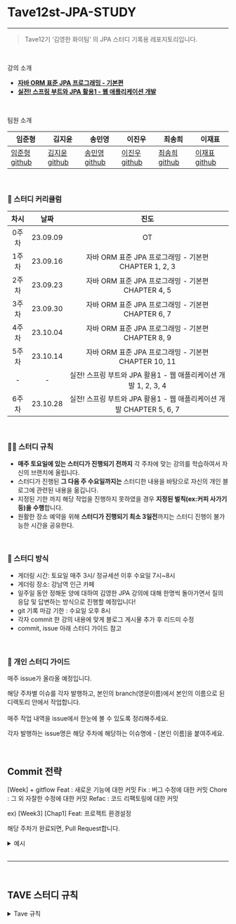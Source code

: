 # Tave12st-JPA-STUDY

---

> Tave12기 ‘김영한 화이팀’ 의 JPA 스터디 기록용 레포지토리입니다.
> 

<br>

강의 소개

- **[자바 ORM 표준 JPA 프로그래밍 - 기본편](https://www.inflearn.com/course/ORM-JPA-Basic)**
- **[실전! 스프링 부트와 JPA 활용1 - 웹 애플리케이션 개발](https://www.inflearn.com/course/%EC%8A%A4%ED%94%84%EB%A7%81%EB%B6%80%ED%8A%B8-JPA-%ED%99%9C%EC%9A%A9-1)**

<br>

팀원 소개

| 임준형 | 김지윤 | 송민영 | 이진우 | 최송희 | 이재표 |
| --- | --- | --- | --- | --- | --- |
| [임준형 github](https://github.com/toychip) | [김지윤 github](https://github.com/jyjyjy25) | [송민영 github](https://github.com/ankisile) | [이진우 github](https://github.com/dionisos198) | [최송희 github](https://github.com/songhee1) | [이재표 github](https://github.com/jaepyo-Lee) |


<br>

### 🌱 스터디 커리큘럼

| 차시 | 날짜 | 진도 |
| :--: | :------: | :---: |
| 0주차 | 23.09.09 | OT | 
| 1주차 | 23.09.16 | 자바 ORM 표준 JPA 프로그래밍 - 기본편 CHAPTER 1, 2, 3 | 
| 2주차 | 23.09.23 | 자바 ORM 표준 JPA 프로그래밍 - 기본편 CHAPTER 4, 5 |
| 3주차 | 23.09.30 | 자바 ORM 표준 JPA 프로그래밍 - 기본편 CHAPTER 6, 7 |
| 4주차 | 23.10.04 | 자바 ORM 표준 JPA 프로그래밍 - 기본편 CHAPTER 8, 9 |
| 5주차 | 23.10.14 | 자바 ORM 표준 JPA 프로그래밍 - 기본편 CHAPTER 10, 11 |
| - | - | 실전! 스프링 부트와 JPA 활용1 - 웹 애플리케이션 개발  1, 2, 3, 4 |
| 6주차 | 23.10.28 | 실전! 스프링 부트와 JPA 활용1 - 웹 애플리케이션 개발 CHAPTER 5, 6, 7 |

<br>

### 🙌🏻 스터디 규칙

- **매주 토요일에 있는 스터디가 진행되기 전까지** 각 주차에 맞는 강의를 학습하여서 자신의 브랜치에 올립니다.
- 스터디가 진행된 **그 다음 주 수요일까지는** 스터디한 내용을 바탕으로 자신의 개인 블로그에 관련된 내용을 옮깁니다.
- 지정된 기한 까지 해당 작업을 진행하지 못하였을 경우 **지정된 벌칙(ex:커피 사가기 등)을 수행**합니다.
- 원활한 장소 예약을 위해 **스터디가 진행되기 최소 3일전**까지는 스터디 진행이 불가능한 시간을 공유한다. 
<br>

### 🌱 스터디 방식

- 게더링 시간: 토요일 매주 3시/ 정규세션 이후 수요일 7시~8시
- 게더링 장소: 강남역 인근 카페
- 일주일 동안 정해둔 양에 대하여 김영한 JPA 강의에 대해 한명씩 돌아가면서 질의응답 및 답변하는 방식으로 진행할 예정입니다!
- git 기록 마감 기한 : 수요일 오후 8시
- 각자 commit 한 강의 내용에 맞게 블로그 게시물 추가 후 리드미 수정
- commit, issue 아래 스터디 가이드 참고
<br>

### 🌱 개인 스터디 가이드

매주 issue가 올라올 예정입니다.

해당 주차별 이슈를 각자 발행하고, 본인의 branch(영문이름)에서 본인의 이름으로 된 디렉토리 안에서 작업합니다.
<br/>  
매주 작업 내역을 issue에서 한눈에 볼 수 있도록 정리해주세요.

각자 발행하는 issue명은 해당 주차에 해당하는 이슈명에 - [본인 이름]을 붙여주세요.

<br>

## Commit 전략 

[Week] + gitflow
Feat : 새로운 기능에 대한 커밋
Fix : 버그 수정에 대한 커밋
Chore : 그 외 자잘한 수정에 대한 커밋
Refac : 코드 리팩토링에 대한 커밋 

ex) [Week3] [Chap1] Feat: 프로젝트 환경설정

해당 주차가 완료되면, Pull Request합니다.

 <details><summary>예시</summary>
<br>

## 1. 매주 월요일, 해당 주차에 맞게 메인 이슈가 올라옵니다.

![설정법 image1](https://github.com/Tave12st-Backend-Study/jpa-study/assets/109949924/c6ee2f8d-e00e-43c7-b2bd-6da74192055e)
<br>

## 2. [메인이슈]에다가 - [본인 이름]을 추가하여 이슈를 새로 생성합니다.

![설정법 image2](https://github.com/Tave12st-Backend-Study/jpa-study/assets/109949924/df227883-6b05-4f9d-a453-bc3e5fd6740d)

팀장이 발행한 매 주차 이슈에 ' - [본인 이름] ' 형식을 추가해서 발행한 모습입니다. 이곳에 공부한 기록 및 블로그 uri를 작성해주시면 됩니다. 
<br>

## [메인이슈] - [본인이름] 생성 방법
- 새로 생성 후 참조 버튼을 클릭 후, 아래와 같이 본인의 이슈에서 해당 주차 메인 이슈를 선택합니다. 

![설정법 image](https://github.com/Tave12st-Backend-Study/jpa-study/assets/109949924/3bc36a45-66cb-470c-8c74-36a67c6f7b41)
![설정법 image](https://github.com/Tave12st-Backend-Study/jpa-study/assets/109949924/e6edd751-8f84-4a3b-bd30-400d357e27c8)
- 본인의 이슈가 해당 주차 메인 이슈에 보여야합니다. 
![설정법 image2-1](https://github.com/Tave12st-Backend-Study/jpa-study/assets/109949924/d986fe91-7b40-482e-918c-fdec792bb069)
<br>


본인 이름으로 된 브랜치에서 해당 이슈명을 포함한 커밋으로 공부 내역을 기록합니다.
![설정법 image4](https://github.com/Tave12st-Backend-Study/jpa-study/assets/109949924/a35e7604-8655-404d-91d6-e619ff7d8947)
<br>
본인 영문이름으로 된 브랜치를 사용하셔야 합니다.

</details>



<br/>
<hr>

<br>

## TAVE 스터디 규칙

<details><summary>Tave 규칙</summary>

<br>
📌스터디 진행 일정📌  
- 10/31(화)까지 1회 2시간 이상, 총 “6회” 이상 진행 
- 11/1(수) 18:00까지 결과물을 t-ave@naver.com으로 제출
- 결과물 : 서기, 진행표, 후기, 그 외 첨부 자료, 후기
- 시간은 팀원분들과 조율하여 미리 운영진을 태그하여 공지

📌팀장 정하기📌
- 팀장은 1명이며 진행표 작성을 담당 (임준형)
- 서기의 경우, 팀장을 제외하고 돌아가면서 작성

📌출석📌
- 토요일에 오프라인 스터디를 진행
 (팀원들과 일정을 조율하여 총 6회 이상) 
- 정규 세션이 있는 토요일은 스터디가 없음
- 정규 세션이 있거나 공휴일이 있는 주에는 온오프라인 스터디를 허용하며 원하는 날에 스터디 일정을 잡고 스터디를 진행
- 추석 연휴에도 온라인 스터디가 허용
</details>
